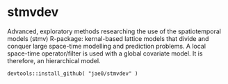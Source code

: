 # stmvdev

Advanced, exploratory methods researching the use of the spatiotemporal models (stmv) R-package: kernal-based lattice models that  divide and conquer large space-time modelling and prediction problems. A local space-time operator/filter is used with a global covariate model. It is therefore, an hierarchical model.

```
devtools::install_github( "jae0/stmvdev" )
```
